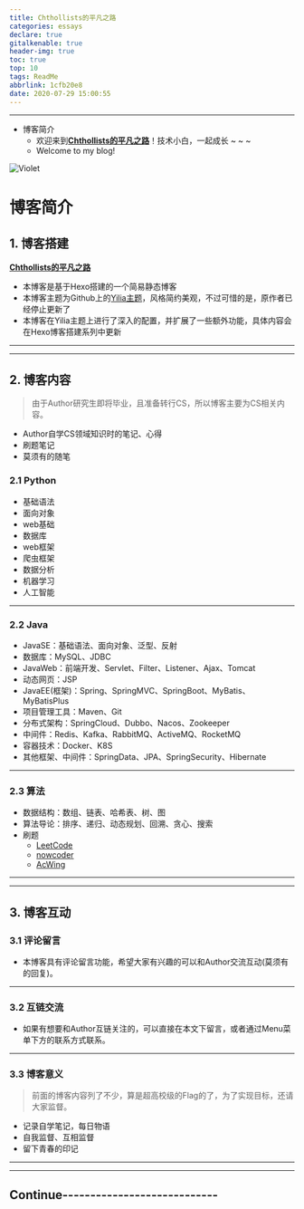 ```yaml
---
title: Chthollists的平凡之路
categories: essays
declare: true
gitalkenable: true
header-img: true
toc: true
top: 10
tags: ReadMe
abbrlink: 1cfb20e8
date: 2020-07-29 15:00:55
---
```


---

* 博客简介
  * 欢迎来到[**Chthollists的平凡之路**](https://chthollists.github.io/)！技术小白，一起成长 ~ ~ ~
  * Welcome to my blog!

![Violet](https://gitee.com/chthollists/PicRepo/raw/master/violet/Violet09.jpg)

<!-- more -->

# 博客简介

## 1. 博客搭建

[**Chthollists的平凡之路**](https://chthollists.github.io/)

* 本博客是基于Hexo搭建的一个简易静态博客
* 本博客主题为Github上的[Yilia主题](https://github.com/dongshuyan/live2dDemo)，风格简约美观，不过可惜的是，原作者已经停止更新了
* 本博客在Yilia主题上进行了深入的配置，并扩展了一些额外功能，具体内容会在Hexo博客搭建系列中更新

---

---

## 2. 博客内容

> 由于Author研究生即将毕业，且准备转行CS，所以博客主要为CS相关内容。

* Author自学CS领域知识时的笔记、心得
* 刷题笔记
* 莫须有的随笔

### 2.1 Python

* 基础语法
* 面向对象
* web基础
* 数据库
* web框架
* 爬虫框架
* 数据分析
* 机器学习
* 人工智能

---

### 2.2 Java

* JavaSE：基础语法、面向对象、泛型、反射
* 数据库：MySQL、JDBC
* JavaWeb：前端开发、Servlet、Filter、Listener、Ajax、Tomcat
* 动态网页：JSP
* JavaEE(框架)：Spring、SpringMVC、SpringBoot、MyBatis、MyBatisPlus
* 项目管理工具：Maven、Git
* 分布式架构：SpringCloud、Dubbo、Nacos、Zookeeper
* 中间件：Redis、Kafka、RabbitMQ、ActiveMQ、RocketMQ
* 容器技术：Docker、K8S
* 其他框架、中间件：SpringData、JPA、SpringSecurity、Hibernate

---

### 2.3 算法

* 数据结构：数组、链表、哈希表、树、图
* 算法导论：排序、递归、动态规划、回溯、贪心、搜索
* 刷题
  * [LeetCode](https://leetcode-cn.com/problemset/all/)
  * [nowcoder](https://www.nowcoder.com/activity/oj)
  * [AcWing](https://www.acwing.com/)

---

---

## 3. 博客互动

### 3.1 评论留言

* 本博客具有评论留言功能，希望大家有兴趣的可以和Author交流互动(莫须有的回复)。

---

### 3.2 互链交流

* 如果有想要和Author互链关注的，可以直接在本文下留言，或者通过Menu菜单下方的联系方式联系。

---

### 3.3 博客意义

> 前面的博客内容列了不少，算是超高校级的Flag的了，为了实现目标，还请大家监督。

* 记录自学笔记，每日物语
* 自我监督、互相监督
* 留下青春的印记

---

---

## Continue----------------------------